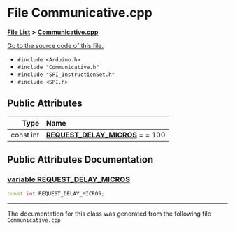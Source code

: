 
# File Communicative.cpp


[**File List**](files.md) **>** [**Communicative.cpp**](_communicative_8cpp.md)

[Go to the source code of this file.](_communicative_8cpp_source.md)



* `#include <Arduino.h>`
* `#include "Communicative.h"`
* `#include "SPI_InstructionSet.h"`
* `#include <SPI.h>`













## Public Attributes

| Type | Name |
| ---: | :--- |
|  const int | [**REQUEST\_DELAY\_MICROS**](_communicative_8cpp.md#variable-request-delay-micros)   = = 100<br> |










## Public Attributes Documentation


### <a href="#variable-request-delay-micros" id="variable-request-delay-micros">variable REQUEST\_DELAY\_MICROS </a>


```cpp
const int REQUEST_DELAY_MICROS;
```



------------------------------
The documentation for this class was generated from the following file `Communicative.cpp`